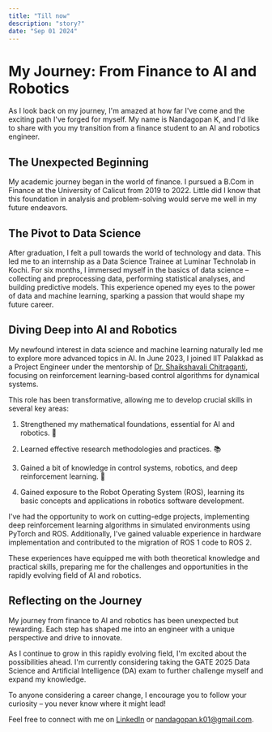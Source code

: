 ```yaml
---
title: "Till now"
description: "story?"
date: "Sep 01 2024"
---
```

# My Journey: From Finance to AI and Robotics

As I look back on my journey, I'm amazed at how far I've come and the exciting path I've forged for myself. My name is Nandagopan K, and I'd like to share with you my transition from a finance student to an AI and robotics engineer.

## The Unexpected Beginning

My academic journey began in the world of finance. I pursued a B.Com in Finance at the University of Calicut from 2019 to 2022. Little did I know that this foundation in analysis and problem-solving would serve me well in my future endeavors.

## The Pivot to Data Science

After graduation, I felt a pull towards the world of technology and data. This led me to an internship as a Data Science Trainee at Luminar Technolab in Kochi. For six months, I immersed myself in the basics of data science – collecting and preprocessing data, performing statistical analyses, and building predictive models. This experience opened my eyes to the power of data and machine learning, sparking a passion that would shape my future career.

## Diving Deep into AI and Robotics

My newfound interest in data science and machine learning naturally led me to explore more advanced topics in AI. In June 2023, I joined IIT Palakkad as a Project Engineer under the mentorship of [Dr. Shaikshavali Chitraganti](https://iitpkd.ac.in/people/shaik), focusing on reinforcement learning-based control algorithms for dynamical systems.

This role has been transformative, allowing me to develop crucial skills in several key areas:

1. Strengthened my mathematical foundations, essential for AI and robotics. 🧮

2. Learned effective research methodologies and practices. 📚

3. Gained a bit of knowledge in control systems, robotics, and deep reinforcement learning. 🤖

4. Gained exposure to the Robot Operating System (ROS), learning its basic concepts and applications in robotics software development.

I've had the opportunity to work on cutting-edge projects, implementing deep reinforcement learning algorithms in simulated environments using PyTorch and ROS. Additionally, I've gained valuable experience in hardware implementation and contributed to the migration of ROS 1 code to ROS 2.

These experiences have equipped me with both theoretical knowledge and practical skills, preparing me for the challenges and opportunities in the rapidly evolving field of AI and robotics.

## Reflecting on the Journey

My journey from finance to AI and robotics has been unexpected but rewarding. Each step has shaped me into an engineer with a unique perspective and drive to innovate.

As I continue to grow in this rapidly evolving field, I'm excited about the possibilities ahead. I'm currently considering taking the GATE 2025 Data Science and Artificial Intelligence (DA) exam to further challenge myself and expand my knowledge.

To anyone considering a career change, I encourage you to follow your curiosity – you never know where it might lead!

Feel free to connect with me on [LinkedIn](https://www.linkedin.com/in/nandagopan-kalathil/) or <nandagopan.k01@gmail.com>. 